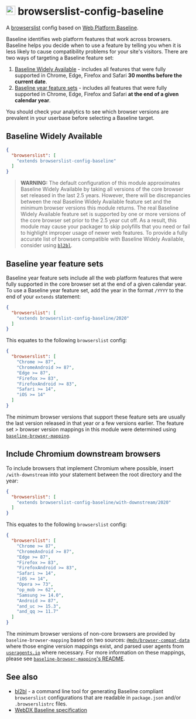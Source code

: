 # <img src="https://unpkg.com/browserslist-config-baseline@0.1.2/assets/icon.svg" height="25" alt="Baseline Widely Available logo"> browserslist-config-baseline

A [browserslist](https://www.npmjs.com/package/browserslist) config based on [Web Platform Baseline](https://developer.mozilla.org/en-US/docs/Glossary/Baseline/Compatibility).

Baseline identifies web platform features that work across browsers. Baseline helps you decide when to use a feature by telling you when it is less likely to cause compatibility problems for your site's visitors.  There are two ways of targeting a Baseline feature set:

1. [Baseline Widely Available](#baseline-widely-available) - includes all features that were fully supported in Chrome, Edge, Firefox and Safari **30 months before the current date**.
2. [Baseline year feature sets](#baseline-year-feature-sets) - includes all features that were fully supported in Chrome, Edge, Firefox and Safari **at the end of a given calendar year**.

You should check your analytics to see which browser versions are prevalent in your userbase before selecting a Baseline target.

## Baseline Widely Available

<!-- prettier-ignore -->
```json
{
  "browserslist": [
    "extends browserslist-config-baseline"
  ]
}
```

> **WARNING:**
> The default configuration of this module approximates Baseline Widely Available by taking all versions of the core browser set released in the last 2.5 years. However, there will be discrepancies between the real Baseline Widely Available feature set and the minimum browser versions this module returns. The real Baseline Widely Available feature set is supported by one or more versions of the core browser set prior to the 2.5 year cut off. As a result, this module may cause your packager to skip polyfills that you need or fail to highlight improper usage of newer web features. To provide a fully accurate list of browsers compatible with Baseline Widely Available, consider using [`bl2bl`](https://npmjs.org/bl2bl).

## Baseline year feature sets

Baseline year feature sets include all the web platform features that were fully supported in the core browser set at the end of a given calendar year. To use a Baseline year feature set, add the year in the format `/YYYY` to the end of your `extends` statement:

<!-- prettier-ignore -->
```json
{
  "browserslist": [
    "extends browserslist-config-baseline/2020"
  ]
}
```

This equates to the following `browserslist` config:

```json
{
  "browserslist": [
    "Chrome >= 87",
    "ChromeAndroid >= 87",
    "Edge >= 87",
    "Firefox >= 83",
    "FirefoxAndroid >= 83",
    "Safari >= 14",
    "iOS >= 14"
  ]
}
```

The minimum browser versions that support these feature sets are usually the last version released in that year or a few versions earlier. The feature set > browser version mappings in this module were determined using [`baseline-browser-mapping`](https://npmjs.org/baseline-browser-mapping).

## Include Chromium downstream browsers

To include browsers that implement Chromium where possible, insert `/with-downstream` into your statement between the root directory and the year:

<!-- prettier-ignore -->
```json
{
  "browserslist": [
    "extends browserslist-config-baseline/with-downstream/2020"
  ]
}
```

This equates to the following `browserslist` config:

```json
{
  "browserslist": [
    "Chrome >= 87",
    "ChromeAndroid >= 87",
    "Edge >= 87",
    "Firefox >= 83",
    "FirefoxAndroid >= 83",
    "Safari >= 14",
    "iOS >= 14",
    "Opera >= 73",
    "op_mob >= 62",
    "Samsung >= 14.0",
    "Android >= 87",
    "and_uc >= 15.3",
    "and_qq >= 11.7"
  ]
}
```

The minimum browser versions of non-core browsers are provided by `baseline-browser-mapping` based on two sources: [`@mdn/browser-compat-data`](https://npmjs.org/@mdn/browsers-compat-data) where those engine version mappings exist, and parsed user agents from [`useragents.io`](https://useragents.io) where necessary.  For more information on these mappings, please see [`baseline-browser-mapping`'s README](https://www.npmjs.com/package/baseline-browser-mapping#downstream-browsers).

## See also

- [bl2bl](https://github.com/web-platform-dx/bl2bl) - a command line tool for generating Baseline compliant `browserslist` configurations that are readable in `package.json` and/or `.browserslistrc` files.
- [WebDX Baseline specification](https://github.com/web-platform-dx/web-features/blob/main/docs/baseline.md)
